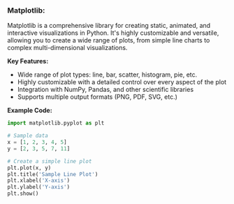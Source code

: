 ### Matplotlib:
Matplotlib is a comprehensive library for creating static, animated, and interactive visualizations in Python. It's highly customizable and versatile, allowing you to create a wide range of plots, from simple line charts to complex multi-dimensional visualizations.

**Key Features:**
- Wide range of plot types: line, bar, scatter, histogram, pie, etc.
- Highly customizable with a detailed control over every aspect of the plot
- Integration with NumPy, Pandas, and other scientific libraries
- Supports multiple output formats (PNG, PDF, SVG, etc.)

**Example Code:**
```python
import matplotlib.pyplot as plt

# Sample data
x = [1, 2, 3, 4, 5]
y = [2, 3, 5, 7, 11]

# Create a simple line plot
plt.plot(x, y)
plt.title('Sample Line Plot')
plt.xlabel('X-axis')
plt.ylabel('Y-axis')
plt.show()
```
